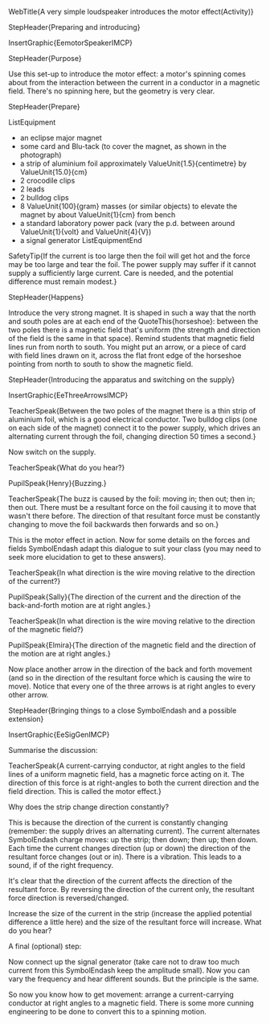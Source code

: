 WebTitle{A very simple loudspeaker introduces the motor effect(Activity)}

StepHeader{Preparing and introducing}

InsertGraphic{EemotorSpeakerIMCP}

StepHeader{Purpose}

Use this set-up to introduce the motor effect: a motor's spinning comes about from the interaction between the current in a conductor in a magnetic field. There's no spinning here, but the geometry is very clear.

StepHeader{Prepare}

ListEquipment
- an eclipse major magnet
- some card and Blu-tack (to cover the magnet, as shown in the photograph)
- a strip of aluminium foil approximately ValueUnit{1.5}{centimetre} by ValueUnit{15.0}{cm}
- 2 crocodile clips
- 2 leads
- 2 bulldog clips
- 8  ValueUnit{100}{gram} masses (or similar objects) to elevate the magnet by about ValueUnit{1}{cm} from bench
- a standard laboratory power pack (vary the p.d. between around ValueUnit{1}{volt} and ValueUnit{4}{V})
- a signal generator
ListEquipmentEnd

SafetyTip{If the current is too large then the foil will get hot and the force may be too large and tear the foil. The power supply may suffer if it cannot supply a sufficiently large current. Care is needed, and the potential difference must remain modest.}

StepHeader{Happens}

Introduce the very strong magnet. It is shaped in such a way that the north and south poles are at each end of the QuoteThis{horseshoe}: between the two poles there is a magnetic field that's uniform (the strength and direction of the field is the same in that space). Remind students that magnetic field lines run from north to south. You might put an arrow, or a piece of card with field lines drawn on it, across the flat front edge of the horseshoe pointing from north to south to show the magnetic field.

StepHeader{Introducing the apparatus and switching on the supply}

InsertGraphic{EeThreeArrowsIMCP}

TeacherSpeak{Between the two poles of the magnet there is a thin strip of aluminium foil, which is a good electrical conductor. Two bulldog clips (one on each side of the magnet) connect it to the power supply, which drives an alternating current through the foil, changing direction 50 times a second.}

Now switch on the supply.

TeacherSpeak{What do you hear?}

PupilSpeak{Henry}{Buzzing.}

TeacherSpeak{The buzz is caused by the foil: moving in; then out; then in; then out. There must be a resultant force on the foil causing it to move that wasn't there before. The direction of that resultant force must be constantly changing to move the foil backwards then forwards and so on.}

This is the motor effect in action. Now for some details on the forces and fields SymbolEndash adapt this dialogue to suit your class (you may need to seek more elucidation to get to these answers).

TeacherSpeak{In what direction is the wire moving relative to the direction of the current?}

PupilSpeak{Sally}{The direction of the current and the direction of the back-and-forth motion are at right angles.}

TeacherSpeak{In what direction is the wire moving relative to the direction of the magnetic field?}

PupilSpeak{Elmira}{The direction of the magnetic field and the direction of the motion are at right angles.}

Now place another arrow in the direction of the back and forth movement (and so in the direction of the resultant force which is causing the wire to move). Notice that every one of the three arrows is at right angles to every other arrow.

StepHeader{Bringing things to a close SymbolEndash and a possible extension}

InsertGraphic{EeSigGenIMCP}

Summarise the discussion:

TeacherSpeak{A current-carrying conductor, at right angles to the field lines of a uniform magnetic field, has a magnetic force acting on it. The direction of this force is at right-angles to both the current direction and the field direction. This is called the motor effect.}

Why does the strip change direction constantly?

This is because the direction of the current is constantly changing (remember: the supply drives an alternating current). The current alternates SymbolEndash charge moves: up the strip; then down; then up; then down. Each time the current changes direction (up or down) the direction of the resultant force changes (out or in). There is a vibration. This leads to a sound, if of the right frequency.

It's clear that the direction of the current affects the direction of the resultant force. By reversing the direction of the current only, the resultant force direction is reversed/changed.

Increase the size of the current in the strip (increase the applied potential difference a little here) and the size of the resultant force will increase. What do you hear?

A final (optional) step:

Now connect up the signal generator (take care not to draw too much current from this SymbolEndash keep the amplitude small). Now you can vary the frequency and hear different sounds. But the principle is the same.

So now you know how to get movement: arrange a current-carrying conductor at right angles to a magnetic field. There is some more cunning engineering to be done to convert this to a spinning motion.

